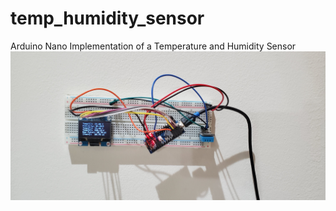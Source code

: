# temp_humidity_sensor
Arduino Nano Implementation of a Temperature and Humidity Sensor
![alt text](https://raw.githubusercontent.com/Connor-Wilhoit/temp_humidity_sensor/master/temp7.jpg)

